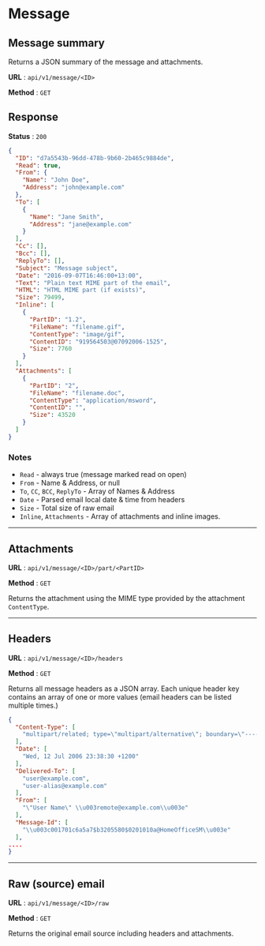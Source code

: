 # Message

## Message summary

Returns a JSON summary of the message and attachments.

**URL** : `api/v1/message/<ID>`

**Method** : `GET`

## Response

**Status** : `200`

```json
{
  "ID": "d7a5543b-96dd-478b-9b60-2b465c9884de",
  "Read": true,
  "From": {
    "Name": "John Doe",
    "Address": "john@example.com"
  },
  "To": [
    {
      "Name": "Jane Smith",
      "Address": "jane@example.com"
    }
  ],
  "Cc": [],
  "Bcc": [],
  "ReplyTo": [],
  "Subject": "Message subject",
  "Date": "2016-09-07T16:46:00+13:00",
  "Text": "Plain text MIME part of the email",
  "HTML": "HTML MIME part (if exists)",
  "Size": 79499,
  "Inline": [
    {
      "PartID": "1.2",
      "FileName": "filename.gif",
      "ContentType": "image/gif",
      "ContentID": "919564503@07092006-1525",
      "Size": 7760
    }
  ],
  "Attachments": [
    {
      "PartID": "2",
      "FileName": "filename.doc",
      "ContentType": "application/msword",
      "ContentID": "",
      "Size": 43520
    }
  ]
}
```
### Notes

- `Read` - always true (message marked read on open)
- `From` - Name & Address, or null
- `To`, `CC`, `BCC`, `ReplyTo` - Array of Names & Address
- `Date` - Parsed email local date & time from headers
- `Size` - Total size of raw email
- `Inline`, `Attachments` - Array of attachments and inline images.


---
## Attachments

**URL** : `api/v1/message/<ID>/part/<PartID>`

**Method** : `GET`

Returns the attachment using the MIME type provided by the attachment `ContentType`.

---
## Headers

**URL** : `api/v1/message/<ID>/headers`

**Method** : `GET`

Returns all message headers as a JSON array.
Each unique header key contains an array of one or more values (email headers can be listed multiple times.)

```json
{
  "Content-Type": [
    "multipart/related; type=\"multipart/alternative\"; boundary=\"----=_NextPart_000_0013_01C6A60C.47EEAB80\""
  ],
  "Date": [
    "Wed, 12 Jul 2006 23:38:30 +1200"
  ],
  "Delivered-To": [
    "user@example.com",
    "user-alias@example.com"
  ],
  "From": [
    "\"User Name\" \\u003remote@example.com\\u003e"
  ],
  "Message-Id": [
    "\\u003c001701c6a5a7$b3205580$0201010a@HomeOfficeSM\\u003e"
  ],
....
}
```


---
## Raw (source) email

**URL** : `api/v1/message/<ID>/raw`

**Method** : `GET`

Returns the original email source including headers and attachments.
